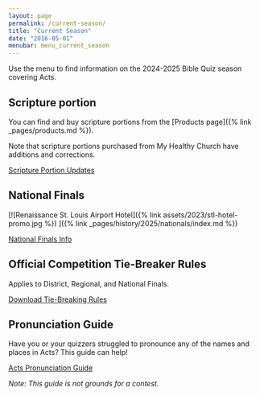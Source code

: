 ```yaml
---
layout: page
permalink: /current-season/
title: "Current Season"
date: "2016-05-01"
menubar: menu_current_season
---
```


Use the menu to find information on the 2024-2025 Bible Quiz season covering Acts.

## Scripture portion

You can find and buy scripture portions from the [Products page]({% link _pages/products.md %}).

Note that scripture portions purchased from My Healthy Church have additions and corrections.

<a href="{% link _pages/history/2025/scripture-portion.md %}" class="button is-primary">Scripture Portion Updates</a>

## National Finals

[![Renaissance St. Louis Airport Hotel]({% link assets/2023/stl-hotel-promo.jpg %}) ]({% link _pages/history/2025/nationals/index.md %})

<a href="{% link _pages/history/2025/nationals/index.md %}" class="button is-primary">National Finals Info</a>

## Official Competition Tie-Breaker Rules

Applies to District, Regional, and National Finals.

<a href="{% link assets/2025/24-25 TBQ Tie-Breaker Rules.pdf %}" class="button is-primary">Download Tie-Breaking Rules</a>

## Pronunciation Guide

Have you or your quizzers struggled to pronounce any of the names and places in Acts? This guide can help!

<a href="{% link assets/2025/24-25 Acts Chapter Analysis Pronunciations.pdf %}" class="button is-primary">Acts Pronunciation Guide</a>

<i>Note: This guide is not grounds for a contest.</i>
